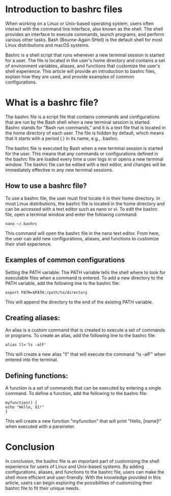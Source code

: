 # Introduction to bashrc files

When working on a Linux or Unix-based operating system, users often interact with the command line interface, also known as the shell. The shell provides an interface to execute commands, launch programs, and perform various other tasks. Bash (Bourne-Again SHell) is the default shell for most Linux distributions and macOS systems.

Bashrc is a shell script that runs whenever a new terminal session is started for a user. The file is located in the user's home directory and contains a set of environment variables, aliases, and functions that customize the user's shell experience. This article will provide an introduction to bashrc files, explain how they are used, and provide examples of common configurations.

# What is a bashrc file?

The bashrc file is a script file that contains commands and configurations that are run by the Bash shell when a new terminal session is started. Bashrc stands for "Bash run commands," and it is a text file that is located in the home directory of each user. The file is hidden by default, which means that it starts with a period (.) in its name, e.g., .bashrc.

The bashrc file is executed by Bash when a new terminal session is started for the user. This means that any commands or configurations defined in the bashrc file are loaded every time a user logs in or opens a new terminal window. The bashrc file can be edited with a text editor, and changes will be immediately effective in any new terminal sessions.

## How to use a bashrc file?

To use a bashrc file, the user must first locate it in their home directory. In most Linux distributions, the bashrc file is located in the home directory and can be accessed with a text editor such as nano or vi. To edit the bashrc file, open a terminal window and enter the following command:
```
nano ~/.bashrc
```
This command will open the bashrc file in the nano text editor. From here, the user can add new configurations, aliases, and functions to customize their shell experience.

## Examples of common configurations

Setting the PATH variable:
The PATH variable tells the shell where to look for executable files when a command is entered. To add a new directory to the PATH variable, add the following line to the bashrc file:
```
export PATH=$PATH:/path/to/directory
```
This will append the directory to the end of the existing PATH variable.

## Creating aliases:
An alias is a custom command that is created to execute a set of commands or programs. To create an alias, add the following line to the bashrc file:
```
alias ll='ls -alF'
```
This will create a new alias "ll" that will execute the command "ls -alF" when entered into the terminal.

## Defining functions:
A function is a set of commands that can be executed by entering a single command. To define a function, add the following to the bashrc file:
```
myfunction() {
echo "Hello, $1!"
}
```
This will create a new function "myfunction" that will print "Hello, [name]!" when executed with a parameter.

# Conclusion

In conclusion, the bashrc file is an important part of customizing the shell experience for users of Linux and Unix-based systems. By adding configurations, aliases, and functions to the bashrc file, users can make the shell more efficient and user-friendly. With the knowledge provided in this article, users can begin exploring the possibilities of customizing their bashrc file to fit their unique needs.